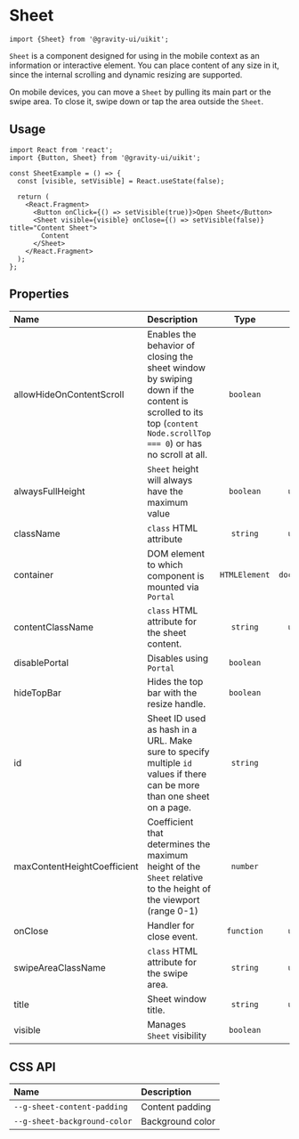 <!--GITHUB_BLOCK-->

# Sheet

<!--/GITHUB_BLOCK-->

```tsx
import {Sheet} from '@gravity-ui/uikit';
```

`Sheet` is a component designed for using in the mobile context as an information or interactive element. You can place content of any size in it, since the internal scrolling and dynamic resizing are supported.

On mobile devices, you can move a `Sheet` by pulling its main part or the swipe area. To close it, swipe down or tap the area outside the `Sheet`.

## Usage

```tsx
import React from 'react';
import {Button, Sheet} from '@gravity-ui/uikit';

const SheetExample = () => {
  const [visible, setVisible] = React.useState(false);

  return (
    <React.Fragment>
      <Button onClick={() => setVisible(true)}>Open Sheet</Button>
      <Sheet visible={visible} onClose={() => setVisible(false)} title="Content Sheet">
        Content
      </Sheet>
    </React.Fragment>
  );
};
```

## Properties

| Name                        | Description                                                                                                                                                      |     Type      |     Default     |
| :-------------------------- | :--------------------------------------------------------------------------------------------------------------------------------------------------------------- | :-----------: | :-------------: |
| allowHideOnContentScroll    | Enables the behavior of closing the sheet window by swiping down if the content is scrolled to its top (`content Node.scrollTop === 0`) or has no scroll at all. |   `boolean`   |     `true`      |
| alwaysFullHeight            | `Sheet` height will always have the maximum value                                                                                                                |   `boolean`   |   `undefined`   |
| className                   | `class` HTML attribute                                                                                                                                           |   `string`    |   `undefined`   |
| container                   | DOM element to which component is mounted via `Portal`                                                                                                           | `HTMLElement` | `document.body` |
| contentClassName            | `class` HTML attribute for the sheet content.                                                                                                                    |   `string`    |   `undefined`   |
| disablePortal               | Disables using `Portal`                                                                                                                                          |   `boolean`   |     `false`     |
| hideTopBar                  | Hides the top bar with the resize handle.                                                                                                                        |   `boolean`   |                 |
| id                          | Sheet ID used as hash in a URL. Make sure to specify multiple `id` values if there can be more than one sheet on a page.                                         |   `string`    |     `modal`     |
| maxContentHeightCoefficient | Coefficient that determines the maximum height of the `Sheet` relative to the height of the viewport (range 0-1)                                                 |   `number`    |      `0.9`      |
| onClose                     | Handler for close event.                                                                                                                                         |  `function`   |   `undefined`   |
| swipeAreaClassName          | `class` HTML attribute for the swipe area.                                                                                                                       |   `string`    |   `undefined`   |
| title                       | Sheet window title.                                                                                                                                              |   `string`    |   `undefined`   |
| visible                     | Manages `Sheet` visibility                                                                                                                                       |   `boolean`   |     `false`     |

## CSS API

| Name                         | Description      |
| :--------------------------- | :--------------- |
| `--g-sheet-content-padding`  | Content padding  |
| `--g-sheet-background-color` | Background color |
